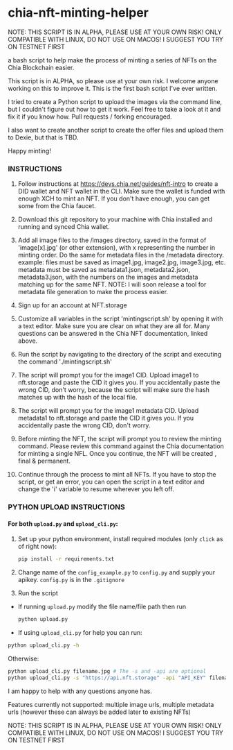 # chia-nft-minting-helper

NOTE: THIS SCRIPT IS IN ALPHA, PLEASE USE AT YOUR OWN RISK! ONLY COMPATIBLE WITH LINUX, DO NOT USE ON MACOS! I SUGGEST YOU TRY ON TESTNET FIRST

a bash script to help make the process of minting a series of NFTs on the Chia Blockchain easier.

This script is in ALPHA, so please use at your own risk. I welcome anyone working on this to improve it. This is the first bash script I've ever written. 

I tried to create a Python script to upload the images via the command line, but I couldn't figure out how to get it work. Feel free to take a look at it and fix it if you know how. Pull requests / forking encouraged. 

I also want to create another script to create the offer files and upload them to Dexie, but that is TBD.

Happy minting!


### INSTRUCTIONS

 1. Follow instructions at https://devs.chia.net/guides/nft-intro to create a DID wallet and NFT wallet in the CLI. Make sure the wallet is funded with enough XCH to mint an NFT. If you don't have enough, you can get some from
	the Chia faucet.

 2. Download this git repository to your machine with Chia installed and running and synced Chia wallet.

 3. Add all image files to the /images directory, saved in the format of 'image[x].jpg' (or other extension), with x representing the number in minting order. Do the same for metadata files in the /metadata directory.
	example: files must be saved as image1.jpg, image2.jpg, image3.jpg, etc. 
		metadata must be saved as metadata1.json, metadata2.json, metadata3.json, with the numbers on the images and metadata matching up for the same NFT.
	NOTE: I will soon release a tool for metadata file generation to make the process easier.

4. Sign up for an account at NFT.storage

5. Customize all variables in the script 'mintingscript.sh' by opening it with a text editor. Make sure you are clear on what they are all for. Many questions can be answered in the Chia NFT documentation, linked above.

6. Run the script by navigating to the directory of the script and executing the command './mintingscript.sh'

7. The script will prompt you for the image1 CID. Upload image1 to nft.storage and paste the CID it gives you. If you accidentally paste the wrong CID, don't worry, because the script will make sure the hash matches up with the hash of
the local file.

8. The script will prompt you for the image1 metadata CID. Upload metadata1 to nft.storage and paste the CID it gives you. If you accidentally paste the wrong CID, don't worry.

9. Before minting the NFT, the script will prompt you to review the minting command. Please review this command against the Chia documentation for minting a single NFL. Once you continue, the NFT will be created , final & permanent.

10. Continue through the process to mint all NFTs. If you have to stop the script, or get an error, you can open the script in a text editor and change the 'i' variable to resume wherever you left off.

### PYTHON UPLOAD INSTRUCTIONS
#### For both `upload.py` and `upload_cli.py`:
1. Set up your python environment, install required modules (only `click` as of right now):

	```bash
	pip install -r requirements.txt
	```
2. Change name of the `config_example.py` to `config.py` and supply your apikey. `config.py` is in the `.gitignore`
3. Run the script
- If running `upload.py` modify the file name/file path then run 
	```bash 
	python upload.py
	```
- If using `upload_cli.py` for help you can run:
```bash
python upload_cli.py -h
``` 
 Otherwise:
 ```bash
 python upload_cli.py filename.jpg # The -s and -api are optional
 python upload_cli.py -s "https://api.nft.storage" -api "API_KEY" filename.jpg
```

I am happy to help with any questions anyone has.

Features currently not supported: multiple image urls, multiple metadata urls (however these can always be added later to existing NFTs)

NOTE: THIS SCRIPT IS IN ALPHA, PLEASE USE AT YOUR OWN RISK! ONLY COMPATIBLE WITH LINUX, DO NOT USE ON MACOS! I SUGGEST YOU TRY ON TESTNET FIRST
